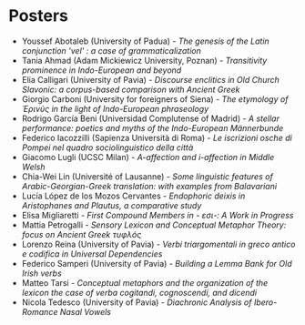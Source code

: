 # Posters

- Youssef	Abotaleb (University of Padua) - *The genesis of the Latin conjunction 'vel' : a case of grammaticalization*
- Tania	Ahmad (Adam Mickiewicz University, Poznan) - *Transitivity prominence in Indo-European and beyond*
- Elia	Calligari (University of Pavia) - *Discourse enclitics in Old Church Slavonic: a corpus-based comparison with Ancient Greek*
- Giorgio	Carboni (University for foreigners of Siena) - *The etymology of Ἐρινύς in the light of Indo-European phraseology*
- Rodrigo	García Beni (Universidad Complutense of Madrid) - *A stellar performance: poetics and myths of the Indo-European Männerbunde*
- Federico	Iacozzilli (Sapienza Università di Roma) - *Le iscrizioni osche di Pompei nel quadro sociolinguistico della città*
- Giacomo Lugli (UCSC Milan) - *A-affection and i-affection in Middle Welsh*
- Chia-Wei Lin (Université of Lausanne) - *Some linguistic features of Arabic-Georgian-Greek translation: with examples from Balavariani*
- Lucía	López de los Mozos Cervantes - *Endophoric deixis in Aristophanes and Plautus, a comparative study*
- Elisa Migliaretti - *First Compound Members in - εσι-: A Work in Progress*
- Mattia	Petrogalli - *Sensory Lexicon and Conceptual Metaphor Theory: focus on Ancient Greek τυφλός*
- Lorenzo Reina (University of Pavia) - *Verbi triargomentali in greco antico e codifica in Universal Dependencies*
- Federico Samperi (University of Pavia) - *Building a Lemma Bank for Old Irish verbs*
- Matteo	Tarsi - *Conceptual metaphors and the organization of the lexicon the case of verba cogitandi, cognoscendi, and dicendi*
- Nicola Tedesco (University of Pavia) - *Diachronic Analysis of Ibero-Romance Nasal Vowels*

